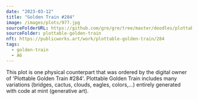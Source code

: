 ```yaml
---
date: "2023-03-12"
title: "Golden Train #284"
image: /images/plots/977.jpg
sourceFolderURL: https://github.com/gre/gre/tree/master/doodles/plottable-golden-train
sourceFolder: plottable-golden-train
nft: https://publicworks.art/work/plottable-golden-train/284
tags:
  - golden-train
  - A6
---
```


This plot is one physical counterpart that was ordered by the digital owner of 'Plottable Golden Train #284'. 
Plottable Golden Train includes many variations (bridges, cactus, clouds, eagles, colors,...) entirely generated with code at mint (generative art).
